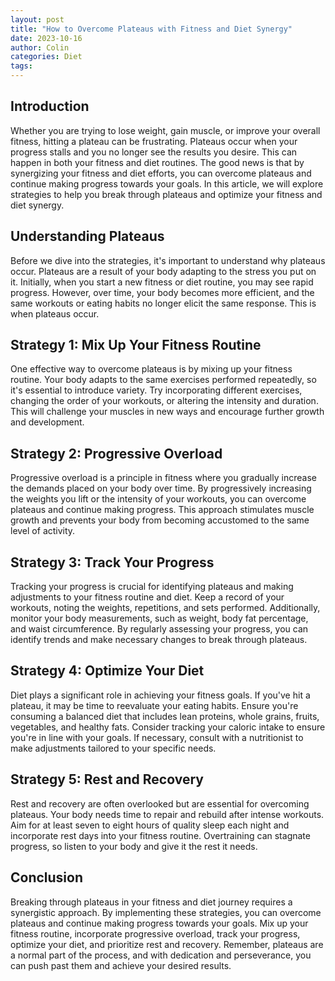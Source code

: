 ```yaml
---
layout: post
title: "How to Overcome Plateaus with Fitness and Diet Synergy"
date: 2023-10-16
author: Colin
categories: Diet
tags: 
---
```


## Introduction

Whether you are trying to lose weight, gain muscle, or improve your overall fitness, hitting a plateau can be frustrating. Plateaus occur when your progress stalls and you no longer see the results you desire. This can happen in both your fitness and diet routines. The good news is that by synergizing your fitness and diet efforts, you can overcome plateaus and continue making progress towards your goals. In this article, we will explore strategies to help you break through plateaus and optimize your fitness and diet synergy.

## Understanding Plateaus

Before we dive into the strategies, it's important to understand why plateaus occur. Plateaus are a result of your body adapting to the stress you put on it. Initially, when you start a new fitness or diet routine, you may see rapid progress. However, over time, your body becomes more efficient, and the same workouts or eating habits no longer elicit the same response. This is when plateaus occur.

## Strategy 1: Mix Up Your Fitness Routine

One effective way to overcome plateaus is by mixing up your fitness routine. Your body adapts to the same exercises performed repeatedly, so it's essential to introduce variety. Try incorporating different exercises, changing the order of your workouts, or altering the intensity and duration. This will challenge your muscles in new ways and encourage further growth and development.

## Strategy 2: Progressive Overload

Progressive overload is a principle in fitness where you gradually increase the demands placed on your body over time. By progressively increasing the weights you lift or the intensity of your workouts, you can overcome plateaus and continue making progress. This approach stimulates muscle growth and prevents your body from becoming accustomed to the same level of activity.

## Strategy 3: Track Your Progress

Tracking your progress is crucial for identifying plateaus and making adjustments to your fitness routine and diet. Keep a record of your workouts, noting the weights, repetitions, and sets performed. Additionally, monitor your body measurements, such as weight, body fat percentage, and waist circumference. By regularly assessing your progress, you can identify trends and make necessary changes to break through plateaus.

## Strategy 4: Optimize Your Diet

Diet plays a significant role in achieving your fitness goals. If you've hit a plateau, it may be time to reevaluate your eating habits. Ensure you're consuming a balanced diet that includes lean proteins, whole grains, fruits, vegetables, and healthy fats. Consider tracking your caloric intake to ensure you're in line with your goals. If necessary, consult with a nutritionist to make adjustments tailored to your specific needs.

## Strategy 5: Rest and Recovery

Rest and recovery are often overlooked but are essential for overcoming plateaus. Your body needs time to repair and rebuild after intense workouts. Aim for at least seven to eight hours of quality sleep each night and incorporate rest days into your fitness routine. Overtraining can stagnate progress, so listen to your body and give it the rest it needs.

## Conclusion

Breaking through plateaus in your fitness and diet journey requires a synergistic approach. By implementing these strategies, you can overcome plateaus and continue making progress towards your goals. Mix up your fitness routine, incorporate progressive overload, track your progress, optimize your diet, and prioritize rest and recovery. Remember, plateaus are a normal part of the process, and with dedication and perseverance, you can push past them and achieve your desired results.